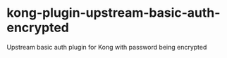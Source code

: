 # kong-plugin-upstream-basic-auth-encrypted
Upstream basic auth plugin for Kong with password being encrypted
